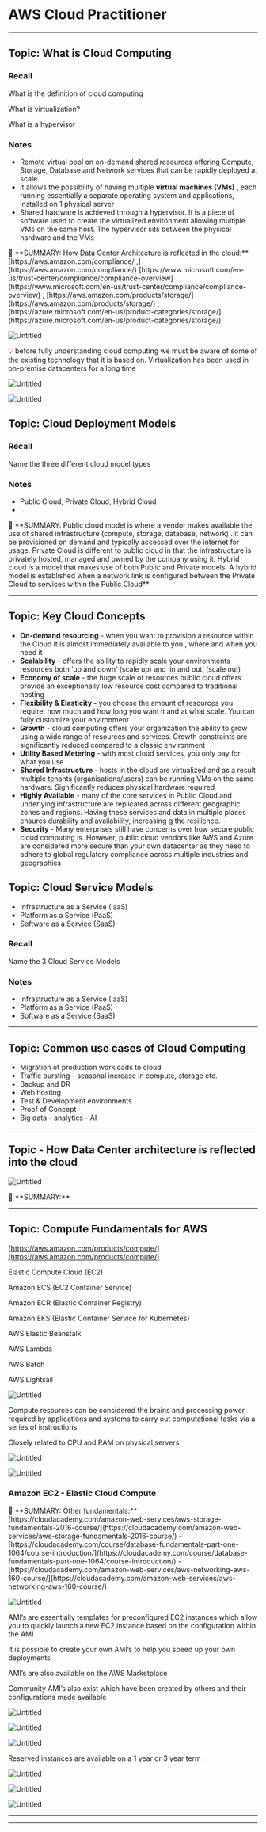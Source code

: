 # AWS Cloud Practitioner

---

## Topic: What is Cloud Computing

### Recall

What is the definition of cloud computing

What is virtualization?

What is a hypervisor

### Notes

- Remote virtual pool on on-demand shared resources offering Compute, Storage, Database and Network services that can be rapidly deployed at scale
- it allows the possibility of having multiple **virtual machines (VMs)** , each running essentially a separate operating system and applications, installed on 1 physical server
- Shared hardware is achieved through a hypervisor. It is a piece of software used to create the virtualized environment allowing multiple VMs on the same host. The hypervisor sits between the physical hardware and the VMs

<aside>
📌 **SUMMARY: How Data Center Architecture is reflected in the cloud:** [https://aws.amazon.com/compliance/ ,](https://aws.amazon.com/compliance/) [https://www.microsoft.com/en-us/trust-center/compliance/compliance-overview](https://www.microsoft.com/en-us/trust-center/compliance/compliance-overview) , [https://aws.amazon.com/products/storage/](https://aws.amazon.com/products/storage/) , [https://azure.microsoft.com/en-us/product-categories/storage/](https://azure.microsoft.com/en-us/product-categories/storage/)

</aside>

![Untitled](AWS%20Cloud%20%20e2c6a/Untitled.png)

<aside>
💡 before fully understanding cloud computing we must be aware of some of the existing technology that it is based on. Virtualization has been used in on-premise datacenters for a long time

</aside>

![Untitled](AWS%20Cloud%20%20e2c6a/Untitled%201.png)

![Untitled](AWS%20Cloud%20%20e2c6a/Untitled%202.png)

## Topic: Cloud Deployment Models

### Recall

Name the three different cloud model types

### Notes

- Public Cloud, Private Cloud, Hybrid Cloud
- ...

<aside>
📌 **SUMMARY: Public cloud model is where a vendor makes available the use of shared infrastructure (compute, storage, database, network) . it can be provisioned on demand and typically accessed over the internet for usage. Private Cloud is different to public cloud in that the infrastructure is privately hosted, managed and owned by the company using it. Hybrid cloud is a model that makes use of both Public and Private models.  A hybrid model is established when a network link is configured between the Private Cloud to services within the Public Cloud**

</aside>

---

## Topic: Key Cloud Concepts

- **On-demand resourcing** - when you want to provision a resource within the Cloud it is almost immediately available to you , where and when you need it
- **Scalability** - offers the ability to rapidly scale your environments resources both ‘up and down’ (scale up) and ‘in and out’ (scale out)
- **Economy of scale**  - the huge scale of resources public cloud offers provide an exceptionally low resource cost compared to traditional hosting
- **Flexibility & Elasticity -** you choose the amount of resources you require, how much and how long you want it and at what scale. You can fully customize your environment
- **Growth** - cloud computing offers your organization the ability to grow using a wide range of resources and services. Growth constraints are significantly reduced compared to a classic environment
- **Utility Based Metering**  - with most cloud services, you only pay for what you use
- **Shared Infrastructure -** hosts in the cloud are virtualized and as a result multiple tenants (organisations/users) can be running VMs on the same hardware. Significantly reduces physical hardware required
- **Highly Available** - many of the core services in Public Cloud and underlying infrastructure are replicated across different geographic zones and regions. Having these services and data in multiple places ensures durability and availability, increasing g the resilience.
- **Security** - Many enterprises still have concerns over how secure public cloud computing is. However, public cloud vendors like AWS and Azure are considered more secure than your own datacenter as they need to adhere to global regulatory compliance across multiple industries and geographies

## **Topic: Cloud Service Models**

- Infrastructure as a Service (IaaS)
- Platform as a Service (PaaS)
- Software as a Service (SaaS)

### Recall

Name the 3 Cloud Service Models

### Notes

- Infrastructure as a Service (IaaS)
- Platform as a Service (PaaS)
- Software as a Service (SaaS)

---

## Topic: Common use cases of Cloud Computing

- Migration of production workloads to cloud
- Traffic bursting - seasonal increase in compute, storage etc.
- Backup and DR
- Web hosting
- Test & Development environments
- Proof of Concept
- Big data - analytics - AI

---

## Topic - How Data Center architecture is reflected into the cloud

![Untitled](AWS%20Cloud%20%20e2c6a/Untitled%203.png)

<aside>
📌 **SUMMARY:**

</aside>

---

## Topic: Compute Fundamentals for AWS

[https://aws.amazon.com/products/compute/](https://aws.amazon.com/products/compute/)

Elastic Compute Cloud (EC2)

Amazon ECS (EC2 Container Service)

Amazon ECR (Elastic Container Registry)

Amazon EKS (Elastic Container Service for Kubernetes)

AWS Elastic Beanstalk

AWS Lambda

AWS Batch

AWS Lightsail

![Untitled](AWS%20Cloud%20%20e2c6a/Untitled%204.png)

Compute resources can be considered the brains and processing power required by applications and systems to carry out computational tasks via a series of instructions

Closely related to CPU and RAM on physical servers

![Untitled](AWS%20Cloud%20%20e2c6a/Untitled%205.png)

![Untitled](AWS%20Cloud%20%20e2c6a/Untitled%206.png)

### Amazon EC2 - Elastic Cloud Compute

<aside>
📌 **SUMMARY: Other fundamentals:** [https://cloudacademy.com/amazon-web-services/aws-storage-fundamentals-2016-course/](https://cloudacademy.com/amazon-web-services/aws-storage-fundamentals-2016-course/) - [https://cloudacademy.com/course/database-fundamentals-part-one-1064/course-introduction/](https://cloudacademy.com/course/database-fundamentals-part-one-1064/course-introduction/) - [https://cloudacademy.com/amazon-web-services/aws-networking-aws-160-course/](https://cloudacademy.com/amazon-web-services/aws-networking-aws-160-course/)

</aside>

![Untitled](AWS%20Cloud%20%20e2c6a/Untitled%207.png)

AMI’s are essentially templates for preconfigured EC2 instances which allow you to quickly launch a new EC2 instance based on the configuration within the AMI

It is possible to create your own AMI’s to help you speed up your own deployments

AMI’s are also available on the AWS Marketplace

Community AMI’s also exist which have been created by others and their configurations made available

![Untitled](AWS%20Cloud%20%20e2c6a/Untitled%208.png)

![Untitled](AWS%20Cloud%20%20e2c6a/Untitled%209.png)

![Untitled](AWS%20Cloud%20%20e2c6a/Untitled%2010.png)

Reserved instances are available on a 1 year or 3 year term

![Untitled](AWS%20Cloud%20%20e2c6a/Untitled%2011.png)

![Untitled](AWS%20Cloud%20%20e2c6a/Untitled%2012.png)

![Untitled](AWS%20Cloud%20%20e2c6a/Untitled%2013.png)

---

---